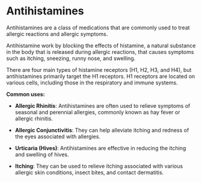 # Antihistamines

Antihistamines are a class of medications that are commonly used to treat allergic reactions and allergic symptoms.

Antihistamine work by blocking the effects of histamine, a natural substance in the body that is released during allergic reactions, that causes symptoms such as itching, sneezing, runny nose, and swelling.

There are four main types of histamine receptors (H1, H2, H3, and H4), but antihistamines primarily target the H1 receptors. H1 receptors are located on various cells, including those in the respiratory and immune systems.

**Common uses:**

* **Allergic Rhinitis**: Antihistamines are often used to relieve symptoms of seasonal and perennial allergies, commonly known as hay fever or allergic rhinitis.

* **Allergic Conjunctivitis**: They can help alleviate itching and redness of the eyes associated with allergies.

* **Urticaria (Hives)**: Antihistamines are effective in reducing the itching and swelling of hives.

* **Itching**: They can be used to relieve itching associated with various allergic skin conditions, insect bites, and contact dermatitis.
